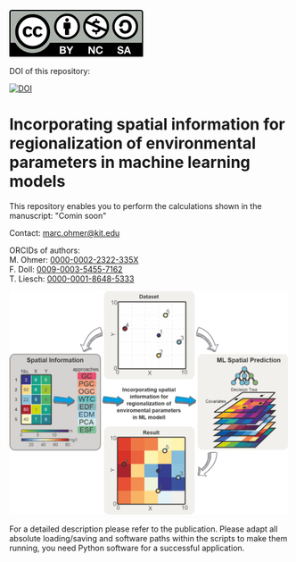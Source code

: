 [![License](by-nc-sa.svg)](https://creativecommons.org/licenses/by-nc-sa/4.0/) 

DOI of this repository:  

[![DOI](https://zenodo.org/badge/657178211.svg)](https://zenodo.org/badge/latestdoi/657178211)

# Incorporating spatial information for regionalization of environmental parameters in machine learning models
This repository enables you to perform the calculations shown in the manuscript: "Comin soon"

Contact: marc.ohmer@kit.edu

ORCIDs of authors:  
M. Ohmer: [0000-0002-2322-335X](https://orcid.org/0000-0002-2322-335X)  
F. Doll: [0009-0003-5455-7162](https://orcid.org/0009-0003-5455-7162)  
T. Liesch: [0000-0001-8648-5333](https://orcid.org/0000-0001-8648-5333)  

<img src="ga1.png" alt="Bildbeschreibung" width="500" height="400">

For a detailed description please refer to the publication. Please adapt all absolute loading/saving and software paths within the scripts to make them running, you need Python software for a successful application.

